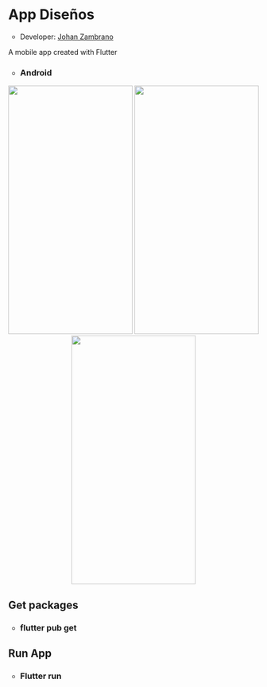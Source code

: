 <h1>App Diseños</h1>
<ul>
  <li type="circle">Developer: <a href="https://www.linkedin.com/in/johan-zambrano-b537501bb/">Johan Zambrano</a></li>
</ul>

A mobile app created with Flutter

<ul>
  <li type="circle"><h3>Android</h3></li>
</ul>

<p align="center">
<img src="https://user-images.githubusercontent.com/25967495/134710607-ff3a8ead-82b9-4592-a211-5d536cdace10.jpg" width="250" height="500">
<img src="https://user-images.githubusercontent.com/25967495/134710615-8b65138b-48c1-47db-9423-e8d7b761ab5d.jpg" width="250" height="500">
<img src="https://user-images.githubusercontent.com/25967495/134710625-d3c27b84-48c0-4e62-b3a3-096154192927.jpg" width="250" height="500">
</p>

<h2>Get packages</h2>
<ul>
  <li type="circle"><h3>flutter pub get</h3></li>
</ul>

<h2>Run App</h2>
<ul>
  <li type="circle"><h3>Flutter run</h3></li>
</ul>
